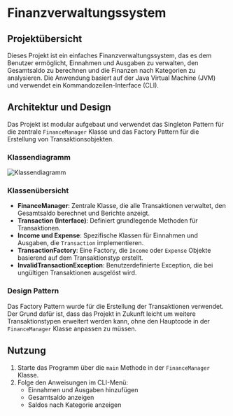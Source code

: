 # Finanzverwaltungssystem

## Projektübersicht
Dieses Projekt ist ein einfaches Finanzverwaltungssystem, das es dem Benutzer ermöglicht, Einnahmen und Ausgaben zu verwalten, den Gesamtsaldo zu berechnen und die Finanzen nach Kategorien zu analysieren. Die Anwendung basiert auf der Java Virtual Machine (JVM) und verwendet ein Kommandozeilen-Interface (CLI).

## Architektur und Design
Das Projekt ist modular aufgebaut und verwendet das Singleton Pattern für die zentrale `FinanceManager` Klasse und das Factory Pattern für die Erstellung von Transaktionsobjekten.

### Klassendiagramm
![Klassendiagramm](./class_diagram.png)

### Klassenübersicht
- **FinanceManager**: Zentrale Klasse, die alle Transaktionen verwaltet, den Gesamtsaldo berechnet und Berichte anzeigt.
- **Transaction (Interface)**: Definiert grundlegende Methoden für Transaktionen.
- **Income und Expense**: Spezifische Klassen für Einnahmen und Ausgaben, die `Transaction` implementieren.
- **TransactionFactory**: Eine Factory, die `Income` oder `Expense` Objekte basierend auf dem Transaktionstyp erstellt.
- **InvalidTransactionException**: Benutzerdefinierte Exception, die bei ungültigen Transaktionen ausgelöst wird.

### Design Pattern
Das Factory Pattern wurde für die Erstellung der Transaktionen verwendet. Der Grund dafür ist, dass das Projekt in Zukunft leicht um weitere Transaktionstypen erweitert werden kann, ohne den Hauptcode in der `FinanceManager` Klasse anpassen zu müssen.

## Nutzung
1. Starte das Programm über die `main` Methode in der `FinanceManager` Klasse.
2. Folge den Anweisungen im CLI-Menü:
    - Einnahmen und Ausgaben hinzufügen
    - Gesamtsaldo anzeigen
    - Saldos nach Kategorie anzeigen
